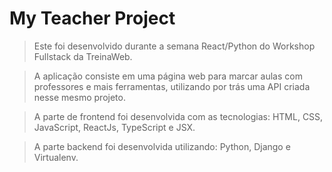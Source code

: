 # My Teacher Project
> Este foi desenvolvido durante a semana React/Python do Workshop Fullstack da TreinaWeb.

>A aplicação consiste em uma página web para marcar aulas com professores e mais ferramentas, utilizando por trás uma API criada nesse mesmo projeto.

>A parte de frontend foi desenvolvida com as tecnologias: HTML, CSS, JavaScript, ReactJs, TypeScript e JSX.

>A parte backend foi desenvolvida utilizando: Python, Django e Virtualenv.

